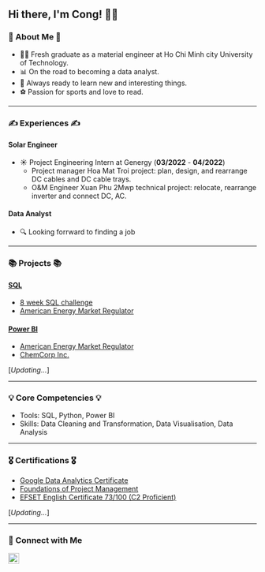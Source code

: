 ## Hi there, I'm Cong! 🙋‍♂️

### 👀 About Me 👀
- 👨‍🎓 Fresh graduate as a material engineer at Ho Chi Minh city University of Technology.
- 📊 On the road to becoming a data analyst.
- 📖 Always ready to learn new and interesting things.
- ⚽ Passion for sports and love to read. 
---
### ✍ Experiences ✍
#### Solar Engineer 
- ☀ Project Engineering Intern at Genergy (**03/2022** - **04/2022**)
   - Project manager Hoa Mat Troi project: plan, design, and rearrange DC cables and DC cable trays.
  -  O&M Engineer Xuan Phu 2Mwp technical project: relocate, rearrange inverter and connect DC, AC.
  
#### Data Analyst 
- 🔍 Looking forrward to finding a job

---
### 📚 Projects 📚
#### [SQL](https://github.com/Chicong00/8-week-SQL-challenge)
- [8 week SQL challenge](https://github.com/Chicong00/8weekchallenge/blob/main/README.md)
- [American Energy Market Regulator](https://github.com/Chicong00/American-Energy-Market-Regulator)
#### [Power BI](https://github.com/Chicong00/Power-BI---Project)
- [American Energy Market Regulator](https://congvocom.wordpress.com/project/project-1/aemr-power-bi/)
- [ChemCorp Inc.](https://congvocom.wordpress.com/project/chemcorp-inc/)

[*Updating...*]

---
### 💡 Core Competencies 💡
- Tools: SQL, Python, Power BI
- Skills: Data Cleaning and Transformation, Data Visualisation, Data Analysis

---
### 🎖 Certifications 🎖
- [Google Data Analytics Certificate](https://www.credly.com/badges/0def9376-d2c0-4302-bd46-d07dd7c8661a/linked_in_profile)
- [Foundations of Project Management](https://www.coursera.org/account/accomplishments/certificate/G79A5PPGGRRM)
- [EFSET English Certificate 73/100 (C2 Proficient)](https://www.efset.org/cert/sER3Wy)

[*Updating...*]
  
---
### 🤝 Connect with Me

[<img align="left" alt="JoshMadakor | LinkedIn" width="22px" src="https://cdn.jsdelivr.net/npm/simple-icons@v3/icons/linkedin.svg" />][linkedin]

[linkedin]: https://www.linkedin.com/in/chi-cong-vo-311772159/

